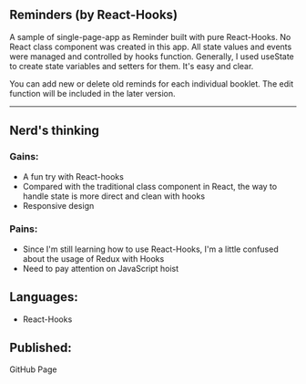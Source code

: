 ## Reminders (by React-Hooks)  
A sample of single-page-app as Reminder built with pure React-Hooks. No React class component was created in this app. All state values and events were managed and controlled by hooks function. Generally, I used useState to create state variables and setters for them. It's easy and clear.  

You can add new or delete old reminds for each individual booklet. The edit function will be included in the later version.  
___
## Nerd's thinking
### Gains:
- A fun try with React-hooks  
- Compared with the traditional class component in React, the way to handle state is more direct and clean with hooks  
- Responsive design  


### Pains:
- Since I'm still learning how to use React-Hooks, I'm a little confused about the usage of Redux with Hooks  
- Need to pay attention on JavaScript hoist  


## Languages:
- React-Hooks  

## Published:
GitHub Page  

